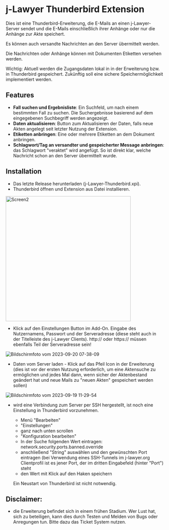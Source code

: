 # j-Lawyer Thunderbird Extension

Dies ist eine Thunderbird-Erweiterung, die E-Mails an einen j-Lawyer-Server sendet und die E-Mails einschließlich ihrer Anhänge oder nur die Anhänge zur Akte speichert. 

Es können auch versandte Nachrichten an den Server übermittelt werden.

Die Nachrichten oder Anhänge können mit Dokumenten Etiketten versehen werden. 

Wichtig: Aktuell werden die Zugangsdaten lokal in in der Erweiterung bzw. in Thunderbird gespeichert. Zukünftig soll eine sichere Speichermöglichkeit implementiert werden. 

## Features

- **Fall suchen und Ergebnisliste**: Ein Suchfeld, um nach einem bestimmten Fall zu suchen. Die Suchergebnisse basierend auf dem eingegebenen Suchbegriff werden angezeigt.
- **Daten aktualisieren**: Button zum Aktualisieren der Daten, falls neue Akten angelegt seit letzter Nutzung der Extension.
- **Etiketten anbringen**: Eine oder mehrere Etiketten an dem Dokument anbringen.
- **Schlagwort/Tag an versandter und gespeicherter Message anbringen**: das Schlagwort "veraktet" wird angefügt. So ist direkt klar, welche Nachricht schon an den Server übermittelt wurde. 

## Installation
- Das letzte Release herunterladen (j-Lawyer-Thunderbird.xpi). 
- Thunderbird öffnen und Extension aus Datei installieren.

<img width="397" alt="Screen2" src="https://github.com/jlawyerorg/j-lawyer-tbaddon/assets/71747937/976805db-ff94-425e-a710-43c40f568fd8">

- Klick auf den Einstellungen Button im Add-On. Eingabe des Nutzernamens, Passwort und der Serveradresse (diese steht auch in der Titelleiste des j-Lawyer Clients). http:// oder https:// müssen ebenfalls Teil der Serveradresse sein! 

![Bildschirmfoto vom 2023-09-20 07-38-09](https://github.com/jlawyerorg/j-lawyer-tbaddon/assets/71747937/a2b2c2b4-bdec-4b14-b94a-ab15f33676e3)


- Daten vom Server laden - Klick auf das Pfeil Icon in der Erweiterung (dies ist vor der ersten Nutzung erforderlich, um eine Aktensuche zu ermöglichen und jedes Mal dann, wenn sicher der Aktenbestand geändert hat und neue Mails zu "neuen Akten" gespeichert werden sollen)
  
![Bildschirmfoto vom 2023-09-19 11-29-54](https://github.com/jlawyerorg/j-lawyer-tbaddon/assets/71747937/43b2c296-bb85-4b62-9ddb-70355075aaf1)

- wird eine Verbindung zum Server per SSH hergestellt, ist noch eine Einstellung in Thunderbird vorzunehmen.

    - Menü "Bearbeiten"
    - "Einstellungen"
    - ganz nach unten scrollen
    - "Konfiguration bearbeiten"
    - In der Suche folgenden Wert eintragen: network.security.ports.banned.override
    - anschließend "String" auswählen und den gewünschten Port eintragen (bei Verwendung eines SSH-Tunnels im j-lawyer.org Clientprofil ist es jener Port, der im dritten Eingabefeld (hinter "Port") steht
    - den Wert mit Klick auf den Haken speichern
    
    Ein Neustart von Thunderbird ist nicht notwendig.

## Disclaimer:
- die Erweiterung befindet sich in einem frühen Stadium. Wer Lust hat, sich zu beteiligen, kann dies durch Testen und Melden von Bugs oder Anregungen tun. Bitte dazu das Ticket System nutzen.   
